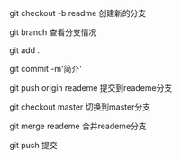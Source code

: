 git checkout -b readme  创建新的分支

git branch 查看分支情况

git add . 

git commit -m'简介'

git push origin reademe 提交到reademe分支

git checkout master 切换到master分支

git merge reademe  合并reademe分支

git push  提交